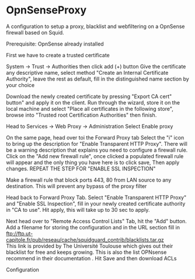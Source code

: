 # OpnSenseProxy

A configuration to setup a proxy, blacklist and webfiltering on a OpnSense firewall based on Squid. 

Prerequisite: OpnSense already installed

First we have to create a trusted certificate

System -> Trust -> Authorities then click add (+) button
Give the certificate any descriptive name, select method "Create an Internal Certificate Authority", leave the rest as default, fill in the distinguished name section by your choice

Download the newly created certificate by pressing "Export CA cert" button" and apply it on the client. Run through the wizard, store it on the local machine and select "Place all certificates in the following store", browse into "Trusted root Certification Authorities" then finish.

Head to Services -> Web Proxy -> Administration
Select Enable proxy

On the same page, head over toi the Forward Proxy tab
Select the "i" icon to bring up the description for "Enable Transparent HTTP Proxy". There will be a warning description that explains you need to configure a firewall rule. Click on the "Add new firewall rule", once clicked a populated firewall rule will appear and the only thing you have here is to click save, Then apply changes. REPEAT THE STEP FOR "ENABLE SSL INSPECTION"

Make a firewall rule that block ports 443, 80 from LAN source to any destination. This will prevent any bypass of the proxy filter

Head back to Forward Proxy Tab. Select "Enable Transparent HTTP Proxy" and "Enable SSL Inspection", fill in your newly created certificate authority in "CA to use". Hit apply, this will take up to 30 sec to apply.

Next head over to "Remote Access Control Lists" Tab, hit the "Add" button. Add a filename for storing the configuration and in the URL section fill in ftp://ftp.ut-capitole.fr/pub/reseau/cache/squidguard_contrib/blacklists.tar.gz <br> This link is provided by The Université Toulouse which gives out their blacklist for free and keeps growing. This is also the list OPNsense recommend in their documentation . Hit Save and then download ACLs 


Configuration
